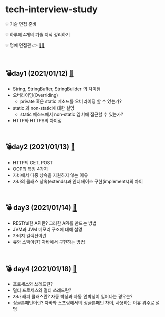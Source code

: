 # tech-interview-study

💡 기술 면접 준비

💡 하루에 4개의 기술 지식 정리하기

💡 명예 면접관 :point_right:  [🕵️‍♀️](https://github.com/danbiilee)

<br>

## 💣day1 (2021/01/12) [📎](https://github.com/yuhyeminn/TIL/blob/master/tech-interview/day1.md)

- String, StringBuffer, StringBuilder 의 차이점
- 오버라이딩(Overriding)
  - private 혹은 static 메소드를 오버라이딩 할 수 있는가?
- static 과 non-static에 대한 설명
  - static 메소드에서 non-static 멤버에 접근할 수 있는가?
- HTTP와 HTTPS의 차이점

<br>

## 💣day2 (2021/01/13) [📎](https://github.com/yuhyeminn/TIL/blob/master/tech-interview/day2.md)

- HTTP의 GET, POST
- OOP의 특징 4가지
- 자바에서 다중 상속을 지원하지 않는 이유
- 자바의 클래스 상속(extends)과 인터페이스 구현(implements)의 차이

<br>

## :bomb: day3 (2021/01/14) [📎](https://github.com/yuhyeminn/TIL/blob/master/tech-interview/day3.md)

- RESTful한 API란? 그러한 API를 만드는 방법
- JVM과 JVM 메모리 구조에 대해 설명
- 가비지 컬렉션이란 
- 큐와 스택이란? 자바에서 구현하는 방법 

<br>

## :bomb: day4 (2021/01/18) [📎](https://github.com/yuhyeminn/TIL/blob/master/tech-interview/day4.md)

- 프로세스와 쓰레드란? 
- 멀티 프로세스와 멀티 쓰레드란? 
- 자바 래퍼 클래스란? 자동 박싱과 자동 언박싱이 일어나는 경우는? 
- 싱글톤패턴이란? 자바와 스프링에서의 싱글톤패턴 차이, 사용하는 이유 위주로 설명





